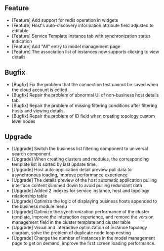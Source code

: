 ## Feature

- [Feature] Add support for redis operation in widgets
- [Feature] Host's auto-discovery information attribute field adjusted to editable
- [Feature] Service Template Instance tab with synchronization status indication
- [Feature] Add "All" entry to model management page
- [Feature] The association list of instances now supports clicking to view details

## Bugfix

- [Bugfix] Fix the problem that the connection test cannot be saved when the cloud account is edited.
- [Bugfix] Repair the problem of abnormal UI of non-business host details tab.
- [Bugfix] Repair the problem of missing filtering conditions after filtering hosts and viewing details.
- [Bugfix] Repair the problem of ID field when creating topology custom level nodes

## Upgrade

- [Upgrade] Switch the business list filtering component to universal search component.
- [Upgrade] When creating clusters and modules, the corresponding template list is sorted by last update time.
- [Upgrade] Host auto-application detail preview pull data to asynchronous loading, improve performance experience
- [Upgrade] The details preview of the host automatic application pulling interface content slimmed down to avoid pulling redundant data
- [Upgrade] Added 2 indexes for service instance, host and topology relationship table
- [Upgrade] Optimize the logic of displaying business hosts appended to the business module menu
- [Upgrade] Optimize the synchronization performance of the cluster template, improve the interaction experience, and remove the version management field in the cluster template and cluster table
- [Upgrade] Visual and interactive optimization of instance topology diagram, solve the problem of duplicate node loop nesting
- [Upgrade] Change the number of instances in the model management page to get on demand, improve the first screen loading performance.